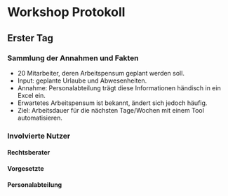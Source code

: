 # Workshop Protokoll

## Erster Tag

### Sammlung der Annahmen und Fakten

- 20 Mitarbeiter, deren Arbeitspensum geplant werden soll.
- Input: geplante Urlaube und Abwesenheiten.
- Annahme: Personalabteilung trägt diese Informationen händisch in ein Excel ein.
- Erwartetes Arbeitspensum ist bekannt, ändert sich jedoch häufig.
- Ziel: Arbeitsdauer für die nächsten Tage/Wochen mit einem Tool automatisieren.

### Involvierte Nutzer

#### Rechtsberater

#### Vorgesetzte

#### Personalabteilung
